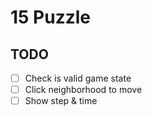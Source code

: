 # 15 Puzzle

## TODO

- [ ] Check is valid game state
- [ ] Click neighborhood to move
- [ ] Show step & time
